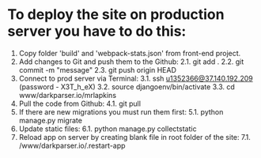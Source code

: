 # To deploy the site on production server you have to do this:

1. Copy folder 'build' and 'webpack-stats.json' from front-end project.
2. Add changes to Git and push them to the Github:
  2.1. git add .
  2.2. git commit -m "message"
  2.3. git push origin HEAD
3. Connect to prod server via Terminal:
  3.1. ssh u1352366@37.140.192.209 (password - X3T_h_eX)
  3.2. source djangoenv/bin/activate
  3.3. cd www/darkparser.io/mrlapkins
4. Pull the code from Github:
  4.1. git pull
5. If there are new migrations you must run them first:
  5.1. python manage.py migrate
6. Update static files:
  6.1. python manage.py collectstatic
7. Reload app on server by creating blank file in root folder of the site:
  7.1. /www/darkparser.io/.restart-app